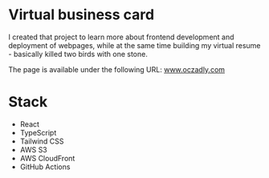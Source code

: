 # Virtual business card

I created that project to learn more about frontend development and deployment of webpages,
while at the same time building my virtual resume - basically killed two birds with one stone.

The page is available under the following URL: www.oczadly.com

# Stack

* React
* TypeScript
* Tailwind CSS
* AWS S3
* AWS CloudFront
* GitHub Actions
